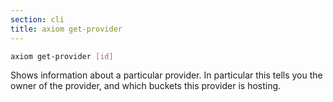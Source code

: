 ```yaml
---
section: cli
title: axiom get-provider
---
```


```bash
axiom get-provider [id]
```

Shows information about a particular provider. In particular this tells you the owner of the provider, and which buckets this provider is hosting.
